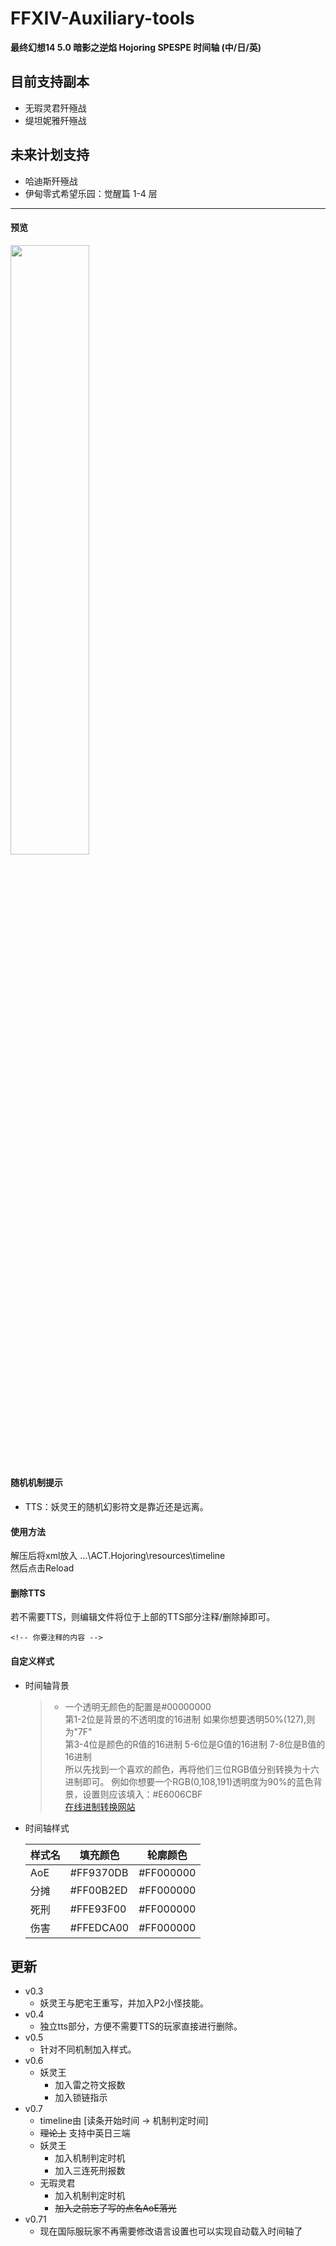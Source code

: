 # FFXIV-Auxiliary-tools
**最终幻想14 5.0 暗影之逆焰 Hojoring SPESPE 时间轴 (中/日/英)**

## 目前支持副本
- 无瑕灵君歼殛战
- 缇坦妮雅歼殛战
## 未来计划支持
- 哈迪斯歼殛战
- 伊甸零式希望乐园：觉醒篇 1-4 层 
---
#### 预览
<img src="https://i.loli.net/2019/11/16/n7YeLZhqFHVCEWo.png" width="50%">

#### 随机机制提示
- TTS：妖灵王的随机幻影符文是靠近还是远离。
#### 使用方法
解压后将xml放入 ...\ACT.Hojoring\resources\timeline\
然后点击Reload
#### 删除TTS
若不需要TTS，则编辑文件将位于上部的TTS部分注释/删除掉即可。

`<!-- 你要注释的内容 -->`
#### 自定义样式
- 时间轴背景  
    >- 一个透明无颜色的配置是#00000000  
    第1-2位是背景的不透明度的16进制 如果你想要透明50%(127),则为"7F"  
    第3-4位是颜色的R值的16进制  5-6位是G值的16进制 7-8位是B值的16进制  
    所以先找到一个喜欢的颜色，再将他们三位RGB值分别转换为十六进制即可。
    例如你想要一个RGB(0,108,191)透明度为90%的蓝色背景，设置则应该填入：#E6006CBF  
    [在线进制转换网站](https://tool.oschina.net/hexconvert)

- 时间轴样式

    样式名|填充颜色|轮廓颜色 
    -|-|-|
    AoE|#FF9370DB|#FF000000
    分摊|#FF00B2ED|#FF000000
    死刑|#FFE93F00|#FF000000
    伤害|#FFEDCA00|#FF000000
## 更新
- v0.3
    - 妖灵王与肥宅王重写，并加入P2小怪技能。
- v0.4
    - 独立tts部分，方便不需要TTS的玩家直接进行删除。
- v0.5
    - 针对不同机制加入样式。
- v0.6
    - 妖灵王
        - 加入雷之符文报数
        - 加入锁链指示
- v0.7
    - timeline由 [读条开始时间 → 机制判定时间]
    - ~~理论上~~ 支持中英日三端
    - 妖灵王
        - 加入机制判定时机
        - 加入三连死刑报数
    - 无瑕灵君
        - 加入机制判定时机
        - ~~加入之前忘了写的点名AoE落光~~
- v0.71
    - 现在国际服玩家不再需要修改语言设置也可以实现自动载入时间轴了